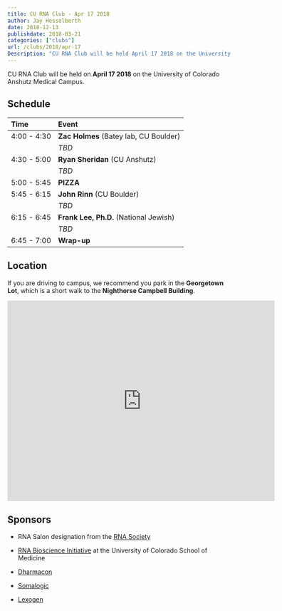 ```yaml
---
title: CU RNA Club - Apr 17 2018
author: Jay Hesselberth
date: 2018-12-13
publishdate: 2018-03-21
categories: ["clubs"]
url: /clubs/2018/apr-17
Description: "CU RNA Club will be held April 17 2018 on the University of Colorado Anshutz Medical Campus" 
---
```


CU RNA Club will be held on **April 17 2018** on the University of Colorado Anshutz Medical Campus. 

<!--more-->

## Schedule

| Time        | Event     |
| :--         | :--       |
| 4:00 - 4:30 | **Zac Holmes** (Batey lab, CU Boulder) |
|             | *TBD* |
| 4:30 - 5:00 | **Ryan Sheridan** (CU Anshutz) |
|             | *TBD* |
| 5:00 - 5:45 | **PIZZA** |
| 5:45 - 6:15 | **John Rinn** (CU Boulder)|
|             | *TBD* |
| 6:15 - 6:45 | **Frank Lee, Ph.D.** (National Jewish) |
|             | *TBD* |
| 6:45 - 7:00 | **Wrap-up** |

## Location


If you are driving to campus, we recommend you park in the **Georgetown Lot**, which is a short walk to the **Nighthorse Campbell Building**.

<iframe src="https://www.google.com/maps/embed?pb=!1m28!1m12!1m3!1d3067.769964294257!2d-104.83773498462448!3d39.7448178294489!2m3!1f0!2f0!3f0!3m2!1i1024!2i768!4f13.1!4m13!3e2!4m5!1s0x876c634f86c1ff9d%3A0x415b9fcdb256439!2sGeorgetown+Lot+Visitor+%26+Patient+Parking!3m2!1d39.746058!2d-104.83433509999999!4m5!1s0x876c634edfed838f%3A0xbec49482f5f7f42f!2sNighthorse+campbell+native+health+building%2C+13055+E+17th+Ave%2C+Aurora%2C+CO+80045!3m2!1d39.743941899999996!2d-104.8367538!5e0!3m2!1sen!2sus!4v1512929127735" width="600" height="450" frameborder="0" style="border:0" allowfullscreen></iframe>

## Sponsors

+ RNA Salon designation from the [RNA Society](https://www.rnasociety.org/)

+ [RNA Bioscience Initiative](http://rnabio.co) at the University of Colorado School of Medicine

+ [Dharmacon](http://dharmacon.gelifesciences.com/)

+ [Somalogic](http://somalogic.com/)

+ [Lexogen](https://www.lexogen.com/)

